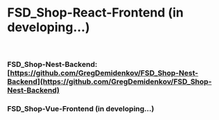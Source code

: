 # FSD_Shop-React-Frontend (in developing...)

<br/>

### FSD_Shop-Nest-Backend: [https://github.com/GregDemidenkov/FSD_Shop-Nest-Backend](https://github.com/GregDemidenkov/FSD_Shop-Nest-Backend)

### FSD_Shop-Vue-Frontend (in developing...)
